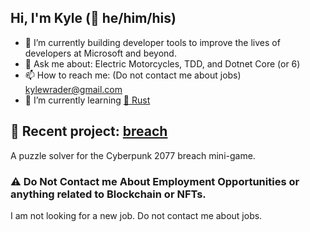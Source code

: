 ## Hi, I'm Kyle (🌈 he/him/his)

- 🔭 I’m currently building developer tools to improve the lives of developers at Microsoft and beyond. 
- 💬 Ask me about: Electric Motorcycles, TDD, and Dotnet Core (or 6)
- 📫 How to reach me: (Do not contact me about jobs) kylewrader@gmail.com
- 🌱 I’m currently learning [🦀 Rust](https://www.rust-lang.org/)

## 🚀 Recent project: [breach](https://github.com/kyle-rader/breach)
A puzzle solver for the Cyberpunk 2077 breach mini-game.

### ⚠️ Do Not Contact me About Employment Opportunities or anything related to Blockchain or NFTs.
I am not looking for a new job. Do not contact me about jobs.

<!--

- 👯 I’m looking to collaborate on ...
- 🤔 I’m looking for help with ...
- 😄 Pronouns: he/him.his
- ⚡ Fun fact: 
-->
